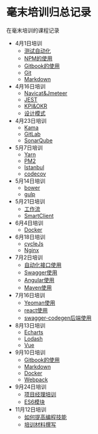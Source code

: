 # 毫末培训归总记录

在毫末培训的课程记录

* 4月1日培训
    * [测试自动化](TraingRecord/testAuto.md)
    * [NPM的使用](TraingRecord/npm.md)
    * [Gitbook的使用](TraingRecord/GitBook.md)
    * [Git](TraingRecord/git.md)
    * [Markdown](TraingRecord/markdown.md)
* 4月16日培训
    * [Navicat&Jmeteer](TraingRecord/navicatandjmeteer.md)
    * [JEST](TraingRecord/jest.md)
    * [KPI&OKR](TraingRecord/kpiandokr.md)
    * [设计模式](TraingRecord/DesignPattern.md)
* 4月23日培训
    * [Kama](TraingRecord/kama.md)
    * [GitLab](TraingRecord/GitLab.md)
    * [SonarQube](TraingRecord/sonarqube.md)
* 5月7日培训
    * [Yarn](TraingRecord/yarn.md)
    * [PM2](TraingRecord/pm2.md)
    * [Istanbul](TraingRecord/istanbul.md)
    * [codecov](TraingRecord/codecov.md)
* 5月14日培训
    * [bower](TraingRecord/bower.md)
    * [gulp](TraingRecord/gulp.md)
* 5月21日培训
    * [工作流](TraingRecord/activity.md)
    * [SmartClient](TraingRecord/SmartClient.md)
* 6月4日培训
    * [Docker](TraingRecord/Docker.md)
* 6月18日培训
    * [cycleJs](TraingRecord/cycleJs.md)
    * [Nginx](TraingRecord/Nginx.md)
* 7月2日培训
    * [自动化接口使用](TraingRecord/portDocument.md)
    * [Swagger使用](TraingRecord/Swagger.md)
    * [Angular使用](TraingRecord/Angular.md)
    * [Maven使用](TraingRecord/Maven.md)
* 7月16日培训
    * [Yeoman使用](TraingRecord/Yeoman.md)
    * [react使用](TraingRecord/react.md)
    * [swagger-codegen后端使用](TraingRecord/Swagger.md)
* 8月13日培训
    * [Echarts](TraingRecord/Echarts.md)
    * [Lodash](TraingRecord/Lodash.md)
    * [Vue](TraingRecord/Vue.md)
* 9月10日培训
    * [Gitbook的使用](TraingRecord/GitBook.md)
    * [Markdown](TraingRecord/markdown.md)
    * [Docker](TraingRecord/Docker.md)
    * [Webpack](TraingRecord/Webpack.md)
* 9月24日培训
    * [项目经理培训](TraingRecord/projectManager.md)
    * [ES6模块](TraingRecord/ES6Module.md)
* 11月12日培训
    * [如何提高编程技能](TraingRecord/HowCanBest.md)
    * [培训材料撰写](TraingRecord/TrainingMaterialWriting.md)